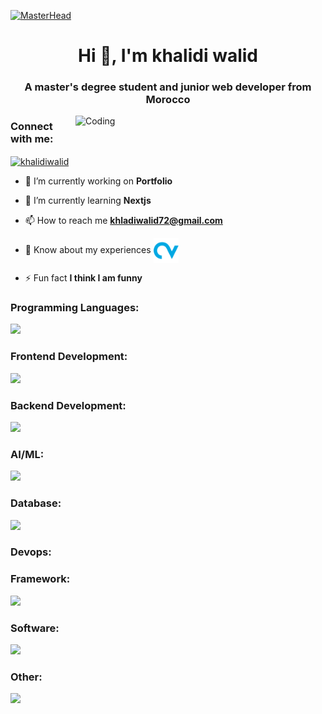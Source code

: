 [![MasterHead](https://media0.giphy.com/media/4rZA5D22301iMgrUNd/giphy.gif?cid=ecf05e4784kej08q9ong5eg846qnx0ur47kcilu89f47hemc&ep=v1_gifs_related&rid=giphy.gif&ct=g)](https://www.linkedin.com/in/walid-khalidi-b114a0264)

<h1 align="center">Hi 👋, I'm khalidi walid</h1>
<h3 align="center">A master's degree student and junior web developer from Morocco</h3>
<img align="right" alt="Coding" width="400" src="https://media3.giphy.com/media/PI3QGKFN6XZUCMMqJm/giphy.gif">

<p align="left">  </p>

<h3 align="left">Connect with me:</h3>
<p align="left">

<a href="www.linkedin.com/in/walid-khalidi-b114a0264" target="_blank"><img align="center" src="https://skillicons.dev/icons?i=linkedin" alt="khalidiwalid" width="40" /></a>
</p>

- 🔭 I’m currently working on **Portfolio** 

- 🌱 I’m currently learning **Nextjs**

- 📫 How to reach me **khladiwalid72@gmail.com**

- 📄 Know about my experiences <a href="https://cvdesignr.com/p/652a7ecc03edc" target="_blank"><img align="center" src="https://github.com/soulaimanedahi/soulaimanedahi/blob/main/icons/cvdesigner.png" alt="soulaimanedahi" width="40" /></a>

- ⚡ Fun fact **I think I am funny**


<h3 align="left">Programming Languages:</h3>
<p align="left">
  <a href="https://skillicons.dev">
    <img src="https://skillicons.dev/icons?i=c,java,js,php,py&perline=10&theme=light" />
  </a>
</p>

<h3 align="left">Frontend Development:</h3>
<p align="left">
  <a href="https://skillicons.dev">
    <img src="https://skillicons.dev/icons?i=html,css,bootstrap,angular,react,next&perline=10&theme=light" />
  </a>
</p>

<h3 align="left">Backend Development:</h3>
<p align="left">
  <a href="https://skillicons.dev">
    <img src="https://skillicons.dev/icons?i=spring,django,node&perline=10&theme=light" />
  </a>
</p>

<h3 align="left">AI/ML:</h3>
<p align="left">
  <a href="https://skillicons.dev">
    <img src="https://skillicons.dev/icons?i=tensorflow&theme=light" />
  </a>
</p>

<h3 align="left">Database:</h3>
<p align="left">
  <a href="https://skillicons.dev">
    <img src="https://skillicons.dev/icons?i=mysql,sqlite,&perline=10&theme=light" />
  </a>
</p>

<h3 align="left">Devops:</h3>
<!--<p align="left">
  <a href="https://skillicons.dev">
    <img src="https://skillicons.dev/icons?i=bash,jenkins,aws,gcp&perline=10&theme=light" />
  </a> -->
</p>

<!--<h3 align="left">Backend as a Service(BaaS):</h3>
<p align="left">
  <a href="https://skillicons.dev">
    <img src="https://skillicons.dev/icons?i=firebase,heroku,vercel&perline=10&theme=light" />
  </a>
</p> -->

<h3 align="left">Framework:</h3>
<p align="left">
  <a href="https://skillicons.dev">
    <img src="https://skillicons.dev/icons?i=django,&perline=10&theme=light" />
  </a>
</p>

<!--<h3 align="left">Testing:</h3>
<p align="left">
  <a href="https://skillicons.dev">
    <img src="https://skillicons.dev/icons?i=jest&theme=light" />
  </a>
</p> -->

<h3 align="left">Software:</h3>
<p align="left">
  <a href="https://skillicons.dev">
    <img src="https://skillicons.dev/icons?i=ps,postman,vscode,visualstudio,eclipse,idea,unity&perline=10&theme=light" />
  </a>
</p>

<!--<h3 align="left">Static Site Generators:</h3>
<p align="left">
  <a href="https://skillicons.dev">
    <img src="https://skillicons.dev/icons?i=nextjs,gatsby&perline=10&theme=light" />
  </a>
</p> -->

<h3 align="left">Other:</h3>
<p align="left">
  <a href="https://skillicons.dev">
    <img src="https://skillicons.dev/icons?i=linux,git,windows&perline=10&theme=light" />
  </a>
</p>

 <!-- Github Activities -->
<!-- ## 📈 Github Stats -->
 
<!--<div align="center" style="display: flex; flex-direction: column; align-items: center;">
  
[![Ashutosh's github activity graph](https://github-readme-activity-graph.vercel.app/graph?username=soulaimanedahi&theme=rogue&bg_color=0d1117&border_color=0d1117&hide_border=true&line=18c964&point=403d3d&area=true)](https://github.com/ashutosh00710/github-readme-activity-graph)
    -->
</div>
